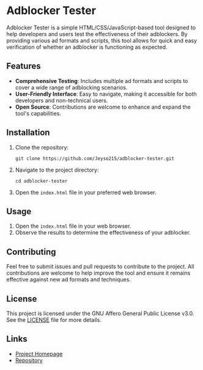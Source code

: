 # Adblocker Tester

Adblocker Tester is a simple HTML/CSS/JavaScript-based tool designed to help developers and users test the effectiveness of their adblockers. By providing various ad formats and scripts, this tool allows for quick and easy verification of whether an adblocker is functioning as expected.

## Features

- **Comprehensive Testing**: Includes multiple ad formats and scripts to cover a wide range of adblocking scenarios.
- **User-Friendly Interface**: Easy to navigate, making it accessible for both developers and non-technical users.
- **Open Source**: Contributions are welcome to enhance and expand the tool's capabilities.

## Installation

1. Clone the repository:
   ```
   git clone https://github.com/Jeyso215/adblocker-tester.git
   ```
2. Navigate to the project directory:
   ```
   cd adblocker-tester
   ```
3. Open the `index.html` file in your preferred web browser.

## Usage

1. Open the `index.html` file in your web browser.
2. Observe the results to determine the effectiveness of your adblocker.

## Contributing

Feel free to submit issues and pull requests to contribute to the project. All contributions are welcome to help improve the tool and ensure it remains effective against new ad formats and techniques.

## License

This project is licensed under the GNU Affero General Public License v3.0. See the [LICENSE](LICENSE.md) file for more details.

## Links

- [Project Homepage](https://jeyso215.github.io/adblocker-tester/)
- [Repository](https://github.com/Jeyso215/adblocker-tester)
